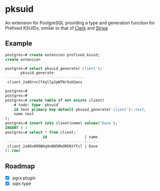 # pksuid

An extension for PostgreSQL providing a type and generation function for Prefixed KSUIDs, similar to that of [Clerk](https://clerk.com/blog/generating-sortable-stripe-like-ids-with-segment-ksuids) and [Stripe](https://www.quora.com/How-does-Stripe-generate-object-ids)

## Example

```sql
postgres=# create extension prefixed_ksuid;
create extension

postgres=# select pksuid_generate('client');
       pksuid_generate
------------------------------------
 client_2a40rvcCfXqllp2pWTNr6sH2wns

postgres=#
postgres=#
postgres=# create table if not exists client(
    # todo: type `pksuid`
    id text primary key default pksuid_generate('client')::text,
    name text
);
postgres=# insert into client(name) values('Dave');
INSERT 0 1
postgres=# select * from client;
                 id                 | name
------------------------------------+------
 client_2a48v6M9BKq9nBN5MkOREN1YTsl | Dave
(1 row)
```

## Roadmap

- [x] pgrx plugin
- [x] sqlx type
